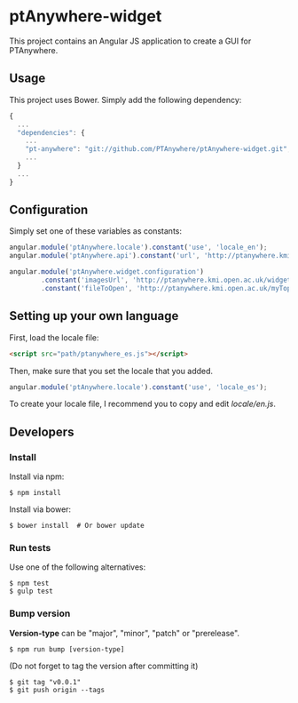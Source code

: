 # ptAnywhere-widget

This project contains an Angular JS application to create a GUI for PTAnywhere.

## Usage

This project uses Bower.
Simply add the following dependency:

```js
{
  ...
  "dependencies": {
    ...
    "pt-anywhere": "git://github.com/PTAnywhere/ptAnywhere-widget.git",
    ...
  }
  ...
}
```

## Configuration

Simply set one of these variables as constants:
```js
angular.module('ptAnywhere.locale').constant('use', 'locale_en');
angular.module('ptAnywhere.api').constant('url', 'http://ptanywhere.kmi.open.ac.uk/api/v1');

angular.module('ptAnywhere.widget.configuration')
        .constant('imagesUrl', 'http://ptanywhere.kmi.open.ac.uk/widget/imgs')
        .constant('fileToOpen', 'http://ptanywhere.kmi.open.ac.uk/myTopology.pkt');
```

## Setting up your own language

First, load the locale file:

```html
<script src="path/ptanywhere_es.js"></script>
```

Then, make sure that you set the locale that you added.

```js
angular.module('ptAnywhere.locale').constant('use', 'locale_es');
```

To create your locale file, I recommend you to copy and edit _locale/en.js_.

## Developers

### Install

Install via npm:

    $ npm install

Install via bower:

    $ bower install  # Or bower update

### Run tests

Use one of the following alternatives:

    $ npm test
    $ gulp test

### Bump version

__Version-type__ can be "major", "minor", "patch" or "prerelease".
 
    $ npm run bump [version-type]

(Do not forget to tag the version after committing it)

    $ git tag "v0.0.1"
    $ git push origin --tags